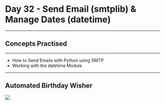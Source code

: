 # Day 32 - Send Email (smtplib) & Manage Dates (datetime)
---
## Concepts Practised
___
* How to Send Emails with Python using SMTP
* Working with the datetime Module
___
## Automated Birthday Wisher
![](https://user-images.githubusercontent.com/98851253/155895378-f5e03b78-e2f9-4d3c-846e-f5ecdb43a259.gif)